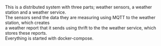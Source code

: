 This is a distributed system with three parts; weather sensors, a weather station and a weather service.  
The sensors send the data they are measuring using MQTT to the weather station, which creates  
a weather report that it sends using thrift to the the weather service, which stores these reports.  
Everything is started with docker-compose.
